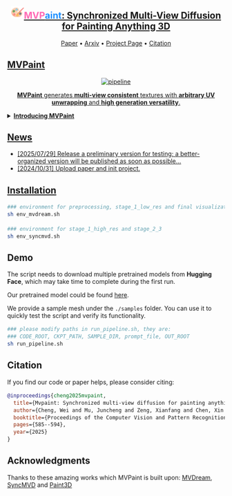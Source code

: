 

<div align="center">
    <h2> <img width="30" alt="pipeline" src="assets/logo.png"><a href="https://mvpaint.github.io"><span style="color: #FF69B4;">MVP</span><span style="color: #1E90FF;">aint</span>: Synchronized Multi-View Diffusion for Painting Anything 3D</a></h2>

<p align="center">
  <a href="https://openaccess.thecvf.com/content/CVPR2025/papers/Cheng_MVPaint_Synchronized_Multi-View_Diffusion_for_Painting_Anything_3D_CVPR_2025_paper.pdf">Paper</a> •
  <a href="https://arxiv.org/abs/2411.02336">Arxiv</a> •
  <a href="https://mvpaint.github.io/">Project Page</a> •
  <a href="#citation">Citation
</p>

</div>

## MVPaint

<div align="center">
<img width="720" alt="pipeline" src="assets/teaser-480p.gif">
<p><b>MVPaint</b> generates <b>multi-view consistent</b> textures with <b>arbitrary UV unwrapping</b> and <b>high generation versatility</b>.</p>
</div>


<details>
<summary><b>Introducing MVPaint</b></summary>
    <br></br>
    <div align="center">
    <img width="720" alt="pipeline" src="assets/pipeline.jpg">
    </div>
    <br></br>
    Texturing is a crucial step in the 3D asset production workflow, which enhances the visual appeal and diversity of 3D assets. Despite recent advancements in generation-based texturing, existing methods often yield subpar results, primarily due to local discontinuities, inconsistencies across multiple views, and their heavy dependence on UV unwrapping outcomes. To tackle these challenges, we propose a novel generation-refinement 3D texturing framework called <b>MVPaint</b>, which can generate high-resolution, seamless textures while emphasizing multi-view consistency. MVPaint mainly consists of three key modules. <b>1) Synchronized Multi-view Generation (SMG).</b> Given a 3D mesh model, MVPaint first simultaneously generates multi-view images by employing a SMG model, which leads to coarse texturing results with unpainted parts due to missing observations. <b>2) Spatial-aware 3D Inpainting (S3I).</b> To ensure complete 3D texturing, we introduce the S3I method, specifically designed to effectively texture previously unobserved areas. <b>3) UV Refinement (UVR).</b> Furthermore, MVPaint employs a UVR module to improve the texture quality in the UV space, which first performs a UV-space Super-Resolution, followed by a Spatial-aware Seam-Smoothing algorithm for revising spatial texturing discontinuities caused by UV unwrapping. Extensive experimental results demonstrate that MVPaint surpasses existing state-of-the-art methods. Notably, MVPaint could generate high-fidelity textures with minimal Janus issues and highly enhanced cross-view consistency.

</details>



## News

- [2025/07/29] Release a preliminary version for testing; a better-organized version will be published as soon as possible... 
- [2024/10/31] Upload paper and init project.


## Installation

``` bash
### environment for preprocessing, stage_1_low_res and final visualization
sh env_mvdream.sh 

### environment for stage_1_high_res and stage_2_3
sh env_syncmvd.sh 
```

## Demo
The script needs to download multiple pretrained models from **Hugging Face**, which may take time to complete during the first run.

Our pretrained model could be found <a href="https://www.dropbox.com/scl/fo/c7w4aldz60v22rvu911p1/AP1DbOdOhKmJfy2tVM_XKYc?rlkey=as0rok9eizfdjuxr4mamz1m0n&st=9nqhcmdm">here</a>.

We provide a sample mesh under the `./samples` folder. You can use it to quickly test the script and verify its functionality.

``` bash
### please modify paths in run_pipeline.sh, they are:
### CODE_ROOT, CKPT_PATH, SAMPLE_DIR, prompt_file, OUT_ROOT
sh run_pipeline.sh 
```

## Citation

If you find our code or paper helps, please consider citing:

```bibtex
@inproceedings{cheng2025mvpaint,
  title={Mvpaint: Synchronized multi-view diffusion for painting anything 3d},
  author={Cheng, Wei and Mu, Juncheng and Zeng, Xianfang and Chen, Xin and Pang, Anqi and Zhang, Chi and Wang, Zhibin and Fu, Bin and Yu, Gang and Liu, Ziwei and others},
  booktitle={Proceedings of the Computer Vision and Pattern Recognition Conference},
  pages={585--594},
  year={2025}
}
```

## Acknowledgments

Thanks to these amazing works which MVPaint is built upon: [MVDream](https://github.com/bytedance/MVDream), [SyncMVD](https://github.com/LIU-Yuxin/SyncMVD) and [Paint3D](https://github.com/OpenTexture/Paint3D)
